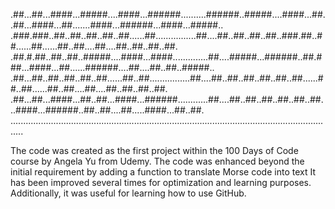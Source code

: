 .##...##...####...#####....####...######..........######..#####....####...##..##...####...##.......####...######...####...#####..
.###.###..##..##..##..##..##......##................##....##..##..##..##..###.##..##......##......##..##....##....##..##..##..##.
.##.#.##..##..##..#####....####...####..............##....#####...######..##.###...####...##......######....##....##..##..#####..
.##...##..##..##..##..##......##..##................##....##..##..##..##..##..##......##..##......##..##....##....##..##..##..##.
.##...##...####...##..##...####...######............##....##..##..##..##..##..##...####...######..##..##....##.....####...##..##.
.................................................................................................................................


The code was created as the first project within the 100 Days of Code course by Angela Yu from Udemy.
The code was enhanced beyond the initial requirement by adding a function to translate Morse code into text
It has been improved several times for optimization and learning purposes.
Additionally, it was useful for learning how to use GitHub.
